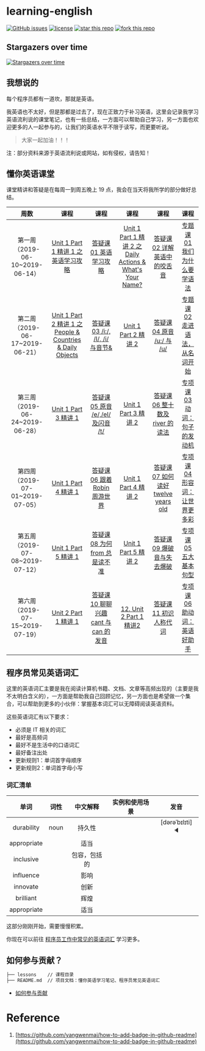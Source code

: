 # learning-english
[![GitHub issues](https://img.shields.io/github/issues/developer-learning/learning-english.svg?label=Issue)](https://github.com/developer-learning/learning-english/issues) [![license](https://img.shields.io/github/license/developer-learning/learning-english.svg)](https://github.com/developer-learning/learning-english/blob/master/LICENSE) [![star this repo](http://githubbadges.com/star.svg?user=developer-learning&repo=learning-english)](http://github.com/developer-learning/learning-english) [![fork this repo](http://githubbadges.com/fork.svg?user=developer-learning&repo=learning-english)](http://github.com/developer-learning/learning-english/fork)

## Stargazers over time

[![Stargazers over time](https://starcharts.herokuapp.com/developer-learning/learning-english.svg)](https://starcharts.herokuapp.com/developer-learning/learning-english)

## 我想说的

每个程序员都有一道坎，那就是英语。

我英语也不太好，但是那都是过去了，现在正致力于补习英语，这里会记录我学习英语流利说的课堂笔记，也有一些总结，一方面可以帮助自己学习，另一方面也欢迎更多的人一起参与的，让我们的英语水平不限于读写，而更要听说。
>大家一起加油！！！

注：部分资料来源于英语流利说或网站，如有侵权，请告知！

## 懂你英语课堂

课堂精讲和答疑是在每周一到周五晚上 19 点，我会在当天将我所学的部分做好总结。

| 周数 | 课程 | 课程 | 课程 | 课程 | 课程 |
|:----:|:----:|:----:|:----:|:----:|:----:|
| 第一周（2019-06-10~2019-06-14） | [Unit 1 Part 1 精讲 1 之 英语学习攻略](./lessons/lesson1.md) | [答疑课 01 英语学习攻略](./lessons/lesson2.md) | [Unit 1 Part 1 精讲 2 之 Daily Actions & What's Your Name?](./lessons/lesson3.md) | [答疑课 02 详解英语中的咬舌音](./lessons/lesson4.md) | [专题课 01 我们为什么要学语法](./lessons/lesson5.md) |
| 第二周（2019-06-17~2019-06-21） | [Unit 1 Part 2 精讲 1 之 People & Countries & Daily Objects](./lessons/lesson6.md) | [答疑课 03 /i:/, /I/, /i/ 与音节&](./lessons/lesson7.md) | [Unit 1 Part 2 精讲 2](./lessons/lesson8.md) | [答疑课 04 原音 /u:/ 与 /u/](./lessons/lesson9.md) | [专题课 02 走进语法，从名词开始](./lessons/lesson10.md) |
| 第三周（2019-06-24~2019-06-28） | [Unit 1 Part 3 精讲 1](./lessons/lesson11.md) | [答疑课 05 原音 /e/,/eI/ 及闪音 /t/](./lessons/lesson12.md) | [Unit 1 Part 3 精讲 2](./lessons/lesson13.md) | [答疑课 06 整十数及 river 的读法](./lessons/lesson14.md) | [专项课 03 动词：句子的发动机](./lessons/lesson15.md) |
| 第四周（2019-07-01~2019-07-05） | [Unit 1 Part 4 精讲 1](./lessons/lesson16.md) | [答疑课 06 跟着 Robin 周游世界](./lessons/lesson17.md) | [Unit 1 Part 4 精讲 2](./lessons/lesson18.md) | [答疑课 07 如何读好 twelve years old](./lessons/lesson19.md) | [专项课 04 形容词：让世界更多彩](./lessons/lesson20.md) |
| 第五周（2019-07-08~2019-07-12） | [Unit 1 Part 5 精讲 1](./lessons/lesson21.md) | [答疑课 08 为何 from 总是读不准](./lessons/lesson22.md) | [Unit 1 Part 5 精讲 2](./lessons/lesson23.md) | [答疑课 09 爆破音与失去爆破](./lessons/lesson24.md) | [专项课 05 五大基本句型](./lessons/lesson25.md) |
| 第六周（2019-07-15~2019-07-19） | [Unit 2 Part 1 精讲 1](./lessons/lesson26.md) | [答疑课 10 聊聊兴趣cant 与 can 的发音](./lessons/lesson27.md) | [ 12. Unit 2 Part 1 精讲2 ](./lessons/lesson28.md) | [ 答疑课 11 初识人称代词 ](./lessons/lesson29.md) | [ 专项课 06 助动词：英语好助手 ](./lessons/lesson30.md) |



## 程序员常见英语词汇

这里的英语词汇主要是我在阅读计算机书籍、文档、文章等高频出现的（主要是我不太明白含义的），一方面是帮助我自己回顾记忆，另一方面也是希望做一个集合，可以帮助到更多的小伙伴：掌握基本词汇可以无障碍阅读英语资料。

这些英语词汇有以下要求：

- 必须是 IT 相关的词汇
- 最好是高频词
- 最好不是生活中的口语词汇
- 最好备注出处
- 更新规则1：单词首字母顺序
- 更新规则2：单词首字母小写

### 词汇清单

|单词|词性|中文解释|实例和使用场景|发音|
|:----:|:----:|:----:|:----:|:----:|
| durability | noun | 持久性 | | [dərəˈbɪlɪti] 🔈 |
| appropriate ||适当|||
| inclusive ||包容，包括的|||
| influence ||影响|||
| innovate ||创新|||
| brilliant ||辉煌|||
| appropriate || 适当 |||


这部分刚刚开始，需要慢慢积累。

你现在可以前往 [程序员工作中常见的英语词汇](https://github.com/Wei-Xia/most-frequent-technology-english-words/) 学习更多。

## 如何参与贡献？

```sh
├── lessons    // 课程目录
├── README.md  // 项目文档：懂你英语学习笔记、程序员常见英语词汇
```

- [如何参与贡献](https://github.com/developer-learning/learning-english/blob/master/CONTRIBUTING.md)

# Reference

1. [https://github.com/yangwenmai/how-to-add-badge-in-github-readme](https://github.com/yangwenmai/how-to-add-badge-in-github-readme)

